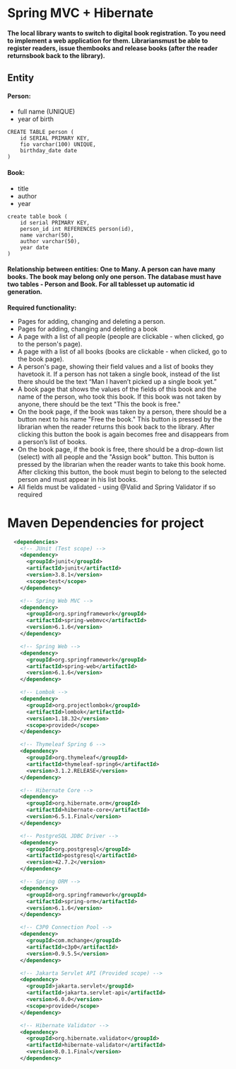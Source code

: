 # Spring MVC + Hibernate
#### The local library wants to switch to digital book registration. To you need to implement a web application for them. Librariansmust be able to register readers, issue thembooks and release books (after the reader returnsbook back to the library).
## Entity
#### **Person**: 
- full name (UNIQUE)
- year of birth
```postgresql
CREATE TABLE person (
	id SERIAL PRIMARY KEY,
	fio varchar(100) UNIQUE,
	birthday_date date
)
```
#### **Book**:
- title
- author
- year
```postgresql
create table book (
	id serial PRIMARY KEY,
	person_id int REFERENCES person(id),
	name varchar(50),
	author varchar(50),
	year date
)
```
#### Relationship between entities: One to Many. A person can have many books. The book may belong only one person. The database must have two tables - Person and Book. For all tablesset up automatic id generation.

**Required functionality:**
- Pages for adding, changing and deleting a person.
- Pages for adding, changing and deleting a book
- A page with a list of all people (people are clickable - when clicked, go to the person's page).
- A page with a list of all books (books are clickable - when clicked, go to the book page).
- A person's page, showing their field values ​​and a list of books they havetook it. If a person has not taken a single book, instead of the list there should be the text “Man I haven’t picked up a single book yet.”
- A book page that shows the values ​​of the fields of this book and the name of the person, who took this book. If this book was not taken by anyone, there should be the text "This
the book is free."
- On the book page, if the book was taken by a person, there should be a button next to his name
"Free the book." This button is pressed by the librarian when the reader returns this book back to the library. After clicking this button the book is again becomes free and disappears from a person’s list of books.
- On the book page, if the book is free, there should be a drop-down list (select) with all people and the "Assign book" button. This button is pressed by the librarian
when the reader wants to take this book home. After clicking this button, the book
must begin to belong to the selected person and must appear in his list books.
- All fields must be validated - using @Valid and Spring Validator if so required

# Maven Dependencies for project

```xml
  <dependencies>
    <!-- JUnit (Test scope) -->
    <dependency>
      <groupId>junit</groupId>
      <artifactId>junit</artifactId>
      <version>3.8.1</version>
      <scope>test</scope>
    </dependency>

    <!-- Spring Web MVC -->
    <dependency>
      <groupId>org.springframework</groupId>
      <artifactId>spring-webmvc</artifactId>
      <version>6.1.6</version>
    </dependency>

    <!-- Spring Web -->
    <dependency>
      <groupId>org.springframework</groupId>
      <artifactId>spring-web</artifactId>
      <version>6.1.6</version>
    </dependency>

    <!-- Lombok -->
    <dependency>
      <groupId>org.projectlombok</groupId>
      <artifactId>lombok</artifactId>
      <version>1.18.32</version>
      <scope>provided</scope>
    </dependency>

    <!-- Thymeleaf Spring 6 -->
    <dependency>
      <groupId>org.thymeleaf</groupId>
      <artifactId>thymeleaf-spring6</artifactId>
      <version>3.1.2.RELEASE</version>
    </dependency>

    <!-- Hibernate Core -->
    <dependency>
      <groupId>org.hibernate.orm</groupId>
      <artifactId>hibernate-core</artifactId>
      <version>6.5.1.Final</version>
    </dependency>

    <!-- PostgreSQL JDBC Driver -->
    <dependency>
      <groupId>org.postgresql</groupId>
      <artifactId>postgresql</artifactId>
      <version>42.7.2</version>
    </dependency>

    <!-- Spring ORM -->
    <dependency>
      <groupId>org.springframework</groupId>
      <artifactId>spring-orm</artifactId>
      <version>6.1.6</version>
    </dependency>

    <!-- C3P0 Connection Pool -->
    <dependency>
      <groupId>com.mchange</groupId>
      <artifactId>c3p0</artifactId>
      <version>0.9.5.5</version>
    </dependency>

    <!-- Jakarta Servlet API (Provided scope) -->
    <dependency>
      <groupId>jakarta.servlet</groupId>
      <artifactId>jakarta.servlet-api</artifactId>
      <version>6.0.0</version>
      <scope>provided</scope>
    </dependency>

    <!-- Hibernate Validator -->
    <dependency>
      <groupId>org.hibernate.validator</groupId>
      <artifactId>hibernate-validator</artifactId>
      <version>8.0.1.Final</version>
    </dependency>
```
